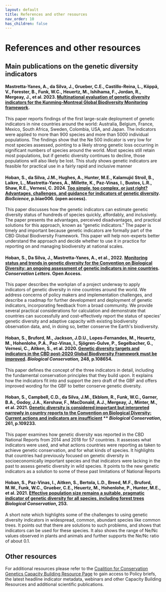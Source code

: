 ```yaml
---
layout: default
title: References and other resources
nav_order: 10
has_children: false
---
```


# References and other resources

## Main publications on the genetic diversity indicators

#### Mastretta-Yanes, A., da Silva, J., Grueber, C.E., Castillo-Reina, L., Köppä, V., Forester, B., Funk, W.C., Heuertz, M., Ishihama, F., Jordan, R., Mergeay, J., et al. 2023. **[Multinational evaluation of genetic diversity indicators for the Kunming-Montreal Global Biodiversity Monitoring framework](https://ecoevorxiv.org/repository/view/6104/).**

This paper reports findings of the first large-scale deployment of genetic indicators in nine countries around the world: Australia, Belgium, France, Mexico, South Africa, Sweden, Colombia, USA, and Japan.  The indicators were applied to more than 900 species and more than 5000 individual populations.  The findings show that the Ne 500 indicator is very low for most species assessed, pointing to a likely strong genetic loss occurring in significant numbers of species around the world.  Most species still retain most populations, but if genetic diversity continues to decline, those populations will also likely be lost.  This study shows genetic indicators are feasible for practical use in a fairly rapid and inclusive manner

#### Hoban, S., da Silva, J.M., Hughes, A., Hunter, M.E., Kalamujić Stroil, B., Laikre, L., Mastretta-Yanes, A., Millette, K., Paz-Vinas, I., Bustos, L.R., Shaw, R.E., Vernesi, C. 2024. [Too simple, too complex, or just right? Advantages, challenges, and guidance for indicators of genetic diversity](https://academic.oup.com/bioscience/advance-article/doi/10.1093/biosci/biae006/7625302). *BioScience*, p.biae006. (open access).

This paper discusses how the genetic indicators can estimate genetic diversity status of hundreds of species quickly, affordably, and inclusively.  The paper presents the advantages, perceived disadvantages, and practical solutions for this approach, known as “genetic indicators.”  The paper is timely and important because genetic indicators are formally part of the CBD Global Biodiversity Framework.  This paper will help non-experts better understand the approach and decide whether to use it in practice for reporting on and managing biodiversity at national scales.

#### Hoban, S., Da Silva, J., Mastretta-Yanes, A., et al., 2022. [Monitoring status and trends in genetic diversity for the Convention on Biological Diversity: an ongoing assessment of genetic indicators in nine countries](https://conbio.onlinelibrary.wiley.com/doi/full/10.1111/conl.12953). *Conservation Letters*. Open Access. 

This paper describes the workplan of a project underway to apply indicators of genetic diversity in nine countries around the world. We address concerns of policy makers and implementation challenges, and describe a roadmap for further development and deployment of genetic indicators, incorporating feedback from a broad community. We provide several practical considerations for calculation and demonstrate that countries can successfully and cost-effectively report the status of species’ genetic diversity and adaptive capacity with existing biodiversity observation data, and, in doing so, better conserve the Earth's biodiversity.

#### Hoban, S., Bruford, M., Jackson, J.D.U., Lopes-Fernandes, M., Heuertz, M., Hohenlohe, P.A., Paz-Vinas, I., Sjögren-Gulve, P., Segelbacher, G., Vernesi, C., Aitken, S., et al. 2020. [Genetic diversity targets and indicators in the CBD post-2020 Global Biodiversity Framework must be improved](https://www.sciencedirect.com/science/article/pii/S0006320720307126). *Biological Conservation,* 248, p.108654.

This paper defines the concept of the three indicators in detail, including the fundamental conservation principles that they build upon.  It explains how the indicators fit into and support the zero draft of the GBF and offers improved wording for the GBF to better conserve genetic diversity.

#### Hoban, S., Campbell, C.D., da Silva, J.M., Ekblom, R., Funk, W.C., Garner, B.A., Godoy, J.A., Kershaw, F., MacDonald, A.J., Mergeay, J., Minter, M., et al. 2021. [Genetic diversity is considered important but interpreted narrowly in country reports to the Convention on Biological Diversity: Current actions and indicators are insufficient](https://www.sciencedirect.com/science/article/pii/S0006320721002858) ** *Biological Conservation*, 261, p.109233.

This paper examines how genetic diversity was reported in the CBD National Reports from 2014 and 2018 for 57 countries. It assesses what indicators were used, and what actions countries were reporting as taken to achieve genetic conservation, and for what kinds of species. It highlights that countries had previously focused on genetic diversity in socioeconomically important species and that indicators were lacking in the past to assess genetic diversity in wild species. It points to the new genetic indicators as a solution to some of these past limitations of National Reports

#### Hoban, S., Paz-Vinas, I., Aitken, S., Bertola, L.D., Breed, M.F., Bruford, M.W., Funk, W.C., Grueber, C.E., Heuertz, M., Hohenlohe, P., Hunter, M.E., et al. 2021. [Effective population size remains a suitable, pragmatic indicator of genetic diversity for all species, including forest trees](https://doi.org/10.1016/j.biocon.2020.108906) *Biological Conservation*, 253.

A short note which highlights some of the challenges to using genetic diversity indicators in widespread, common, abundant species like common trees. It points out that there are solutions to such problems, and shows that indicators can be used for these species.  It also shows the range of Ne/Nc values observed in plants and animals and further supports the Ne/Nc ratio of about 0.1.

## Other resources

For additional resources please refer to the [Coalition for Conservation Genetics Capacity Building Resource Page](https://www.coalitionforconservationgenetics.org/resources-database/category/Capacity%20building) to gain access to Policy briefs, the latest headline indicator metadata, webinars and other Capacity Building Resources and additional scientific publications.  

